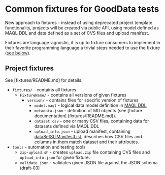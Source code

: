 # Common fixtures for GoodData tests
New approach to fixtures - instead of using deprecated project template
functionality, projects will be created via public API, using model
defined as MAQL DDL and data defined as a set of CVS files and upload manifest.

Fixtures are language-agnostic, it is up to fixture consumers to implement in their favorite programming language a trivial steps needed to use the fixture ([see below](#how-to-use-the-fixture)).

## Project fixtures
See [fixtures/README.md] for details.

* `fixtures/` - contains all fixtures
  * `FixtureName/` - contains all versions of given fixtures
    * `version/` - contains files for specific version of fixtures
      * `model.maql` - logical data model definition in [MAQL DDL](https://developer.gooddata.com/article/maql-ddl)
      * `metadata.json` - definition of MD objects (see [fixture documentation]
      (fixtures/README.md)).
      * `dataset.csv` - one or many CSV files, containing data for datasets defined via MAQL DDL
      * `upload_info.json` - upload manifest, containing [dataSetSLIManifestList](https://developer.gooddata.com/article/multiload-of-csv-data), describes how CSV files and columns in them match dataset and their attributes.
* `tools` - automation and testing tools
  * `zip-upload.sh` - creates `upload.zip` file containing CVS files and `upload_info.json` for given fixture.
  * `validate_json` - validates given JSON file against the JSON schema (draft-03)


